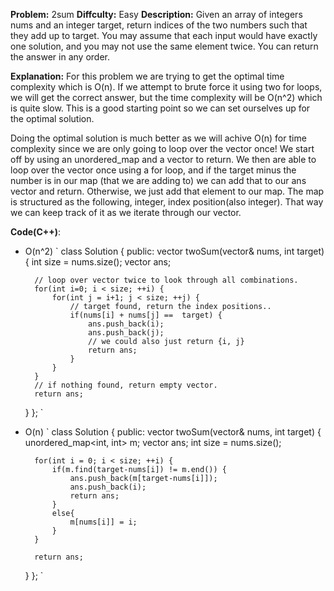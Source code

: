 **Problem:** 2sum
**Diffculty:** Easy
**Description:** Given an array of integers nums and an integer target, return indices of the two numbers such that they add up to target. You may assume that each input would have exactly one solution, and you may not use the same element twice. You can return the answer in any order.

**Explanation:**
For this problem we are trying to get the optimal time complexity which is O(n). If we attempt to brute force it using two for loops, we will get the correct answer, but the time complexity will be O(n^2) which is quite slow. This is a good starting point so we can set ourselves up for the optimal solution.

Doing the optimal solution is much better as we will achive O(n) for time complexity since we are only going to loop over the vector once! We start off by using an unordered_map and a vector to return. We then are able to loop over the vector once using a for loop, and if the target minus the number is in our map (that we are adding to) we can add that to our ans vector and return. Otherwise, we just add that element to our map. The map is structured as the following, integer, index position(also integer). That way we can keep track of it as we iterate through our vector.


**Code(C++)**:
* O(n^2)
`
class Solution {
public:
    vector<int> twoSum(vector<int>& nums, int target) {
        int size = nums.size();
        vector<int> ans;
        
        // loop over vector twice to look through all combinations.
        for(int i=0; i < size; ++i) {
            for(int j = i+1; j < size; ++j) {
                // target found, return the index positions..
                if(nums[i] + nums[j] ==  target) {
                    ans.push_back(i);
                    ans.push_back(j);
                    // we could also just return {i, j}
                    return ans;
                }
            }
        }
        // if nothing found, return empty vector.
        return ans;
    }
};
`

* O(n)
`
class Solution {
public:
    vector<int> twoSum(vector<int>& nums, int target) {
        unordered_map<int, int> m;
        vector<int> ans;
        int size = nums.size();
        
        for(int i = 0; i < size; ++i) {
            if(m.find(target-nums[i]) != m.end()) {
                ans.push_back(m[target-nums[i]]);
                ans.push_back(i);
                return ans;
            }
            else{
                m[nums[i]] = i;
            }
        }
        
        return ans;
    }
};
`